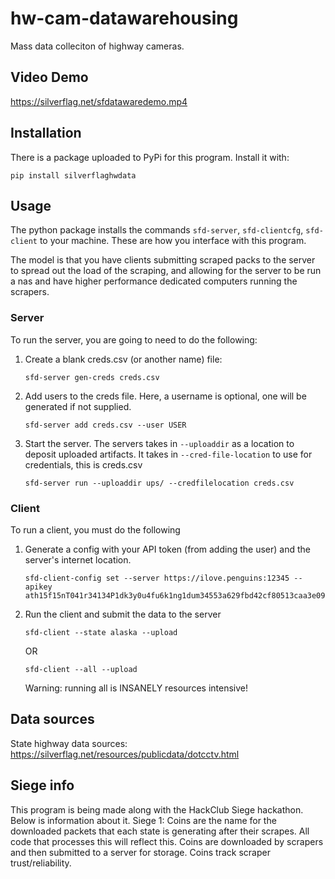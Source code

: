 # hw-cam-datawarehousing
Mass data colleciton of highway cameras.

## Video Demo
https://silverflag.net/sfdatawaredemo.mp4

## Installation
There is a package uploaded to PyPi for this program. Install it with:
```
pip install silverflaghwdata
```

## Usage
The python package installs the commands `sfd-server`, `sfd-clientcfg`, `sfd-client` to your machine. These are how you interface with this program.

The model is that you have clients submitting scraped packs to the server to spread out the load of the scraping, and allowing for the server to be run a nas and have higher performance dedicated computers running the scrapers.

### Server
To run the server, you are going to need to do the following:

1. Create a blank creds.csv (or another name) file:
    ```
    sfd-server gen-creds creds.csv
    ```
2. Add users to the creds file. Here, a username is optional, one will be generated if not supplied.
    ```
    sfd-server add creds.csv --user USER
    ```
3. Start the server. The servers takes in `--uploaddir` as a location to deposit uploaded artifacts. It takes in `--cred-file-location` to use for credentials, this is creds.csv
    ```
    sfd-server run --uploaddir ups/ --credfilelocation creds.csv
    ```

### Client
To run a client, you must do the following
1. Generate a config with your API token (from adding the user) and the server's internet location.
    ```
    sfd-client-config set --server https://ilove.penguins:12345 --apikey ath15f15nT041r34134P1dk3y0u4fu6k1ng1dum34553a629fbd42cf80513caa3e09
    ```
2. Run the client and submit the data to the server
    ```
    sfd-client --state alaska --upload
    ```
    OR
    ```
    sfd-client --all --upload
    ```
    Warning: running all is INSANELY resources intensive!

## Data sources
State highway data sources: https://silverflag.net/resources/publicdata/dotcctv.html

## Siege info
This program is being made along with the HackClub Siege hackathon. Below is information about it.
Siege 1: Coins are the name for the downloaded packets that each state is generating after their scrapes. All code that processes this will reflect this.
Coins are downloaded by scrapers and then submitted to a server for storage. Coins track scraper trust/reliability.